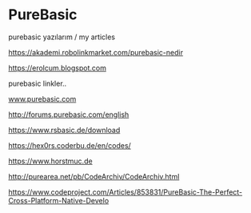 # PureBasic
purebasic yazılarım / my articles

https://akademi.robolinkmarket.com/purebasic-nedir

https://erolcum.blogspot.com

purebasic linkler..

www.purebasic.com

http://forums.purebasic.com/english

https://www.rsbasic.de/download

https://hex0rs.coderbu.de/en/codes/

https://www.horstmuc.de

http://purearea.net/pb/CodeArchiv/CodeArchiv.html

https://www.codeproject.com/Articles/853831/PureBasic-The-Perfect-Cross-Platform-Native-Develo









